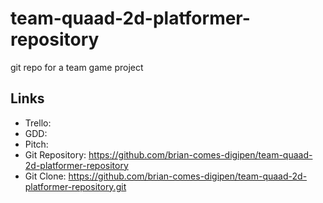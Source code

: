 # team-quaad-2d-platformer-repository
 git repo for a team game project

## Links
* Trello:
* GDD:
* Pitch: 
* Git Repository: https://github.com/brian-comes-digipen/team-quaad-2d-platformer-repository
* Git Clone: https://github.com/brian-comes-digipen/team-quaad-2d-platformer-repository.git
